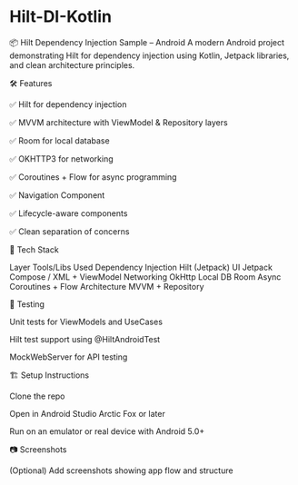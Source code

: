 # Hilt-DI-Kotlin
📦 Hilt Dependency Injection Sample – Android
A modern Android project demonstrating Hilt for dependency injection using Kotlin, Jetpack libraries, and clean architecture principles.

🛠️ Features

✅ Hilt for dependency injection

✅ MVVM architecture with ViewModel & Repository layers

✅ Room for local database

✅ OKHTTP3 for networking

✅ Coroutines + Flow for async programming

✅ Navigation Component

✅ Lifecycle-aware components

✅ Clean separation of concerns

🚀 Tech Stack

Layer	Tools/Libs Used
Dependency Injection	Hilt (Jetpack)
UI	Jetpack Compose / XML + ViewModel
Networking	OkHttp
Local DB	Room
Async	Coroutines + Flow
Architecture	MVVM + Repository

🧪 Testing

Unit tests for ViewModels and UseCases

Hilt test support using @HiltAndroidTest

MockWebServer for API testing

🏗️ Setup Instructions

Clone the repo

Open in Android Studio Arctic Fox or later

Run on an emulator or real device with Android 5.0+

📷 Screenshots

(Optional) Add screenshots showing app flow and structure

